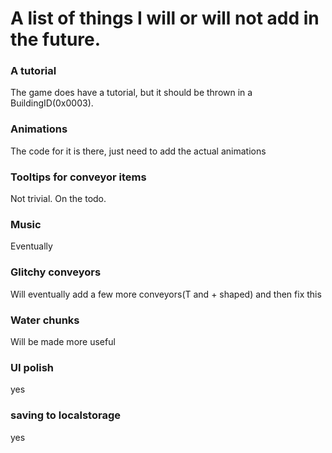 # A list of things I will or will not add in the future.


### A tutorial

The game does have a tutorial, but it should be thrown in a BuildingID(0x0003).

### Animations

The code for it is there, just need to add the actual animations

### Tooltips for conveyor items

Not trivial. On the todo.

### Music

Eventually

### Glitchy conveyors

Will eventually add a few more conveyors(T and + shaped) and then fix this

### Water chunks

Will be made more useful

### UI polish

yes

### saving to localstorage

yes

